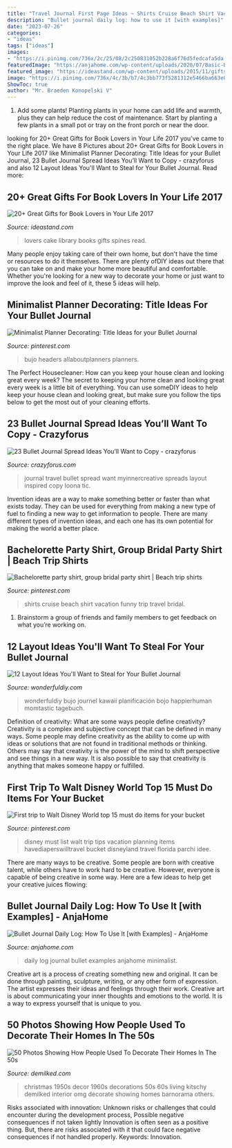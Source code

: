 ```yaml
---
title: "Travel Journal First Page Ideas ~ Shirts Cruise Beach Shirt Vacation Funny Trip Travel Bridal"
description: "Bullet journal daily log: how to use it [with examples]"
date: "2023-07-26"
categories:
- "ideas"
tags: ["ideas"]
images:
- "https://i.pinimg.com/736x/2c/25/08/2c250831052b228a6f76d5fedcafa5da.jpg"
featuredImage: "https://anjahome.com/wp-content/uploads/2020/07/Basic-Bullet-Journal-Daily-Log.jpg"
featured_image: "https://ideastand.com/wp-content/uploads/2015/11/gifts-for-book-lovers/6-gifts-for-book-lovers.jpg"
image: "https://i.pinimg.com/736x/4c/3b/b7/4c3bb773f5281312e5466ba663e0c345--bridal-party-shirts-bridal-parties.jpg"
ShowToc: true
author: "Mr. Braeden Konopelski V"
---
```



1. Add some plants! Planting plants in your home can add life and warmth, plus they can help reduce the cost of maintenance. Start by planting a few plants in a small pot or tray on the front porch or near the door.

	

		
looking for 20+ Great Gifts for Book Lovers in Your Life 2017 you've came to the right place. We have 8 Pictures about 20+ Great Gifts for Book Lovers in Your Life 2017 like Minimalist Planner Decorating: Title Ideas for your Bullet Journal, 23 Bullet Journal Spread Ideas You’ll Want to Copy - crazyforus and also 12 Layout Ideas You&#039;ll Want to Steal for Your Bullet Journal. Read more:
		
    
## 20+ Great Gifts For Book Lovers In Your Life 2017

<img loading=lazy src="https://ideastand.com/wp-content/uploads/2015/11/gifts-for-book-lovers/6-gifts-for-book-lovers.jpg" onerror="this.onerror=null;this.src='https://tse3.mm.bing.net/th?id=OIP.ea7KFJ49Oh6Pq_OuhfN53AHaLG&amp;pid=15.1';" alt="20+ Great Gifts for Book Lovers in Your Life 2017">

_Source: ideastand.com_

>lovers cake library books gifts spines read. 

	

Many people enjoy taking care of their own home, but don't have the time or resources to do it themselves. There are plenty ofDIY ideas out there that you can take on and make your home more beautiful and comfortable. Whether you're looking for a new way to decorate your home or just want to improve the look and feel of it, these 5 ideas will help.

    
## Minimalist Planner Decorating: Title Ideas For Your Bullet Journal

<img loading=lazy src="https://i.pinimg.com/736x/2c/25/08/2c250831052b228a6f76d5fedcafa5da.jpg" onerror="this.onerror=null;this.src='https://tse1.mm.bing.net/th?id=OIP.K7KN1ZhJ7jAQyat5gT4uHwHaJ3&amp;pid=15.1';" alt="Minimalist Planner Decorating: Title Ideas for your Bullet Journal">

_Source: pinterest.com_

>bujo headers allaboutplanners planners. 

	

The Perfect Housecleaner: How can you keep your house clean and looking great every week?
The secret to keeping your home clean and looking great every week is a little bit of everything. You can use someDIY ideas to help keep your house clean and looking great, but make sure you follow the tips below to get the most out of your cleaning efforts.

    
## 23 Bullet Journal Spread Ideas You’ll Want To Copy - Crazyforus

<img loading=lazy src="https://stayglam.com/wp-content/uploads/2018/04/Travel-Bullet-Journal-Spread-Ideas.jpg" onerror="this.onerror=null;this.src='https://tse1.mm.bing.net/th?id=OIP.0r4KZuYNbIzYgy63S91l1wHaHa&amp;pid=15.1';" alt="23 Bullet Journal Spread Ideas You’ll Want to Copy - crazyforus">

_Source: crazyforus.com_

>journal travel bullet spread want myinnercreative spreads layout inspired copy loona tic. 

	

Invention ideas are a way to make something better or faster than what exists today. They can be used for everything from making a new type of fuel to finding a new way to get information to people. There are many different types of invention ideas, and each one has its own potential for making the world a better place.

    
## Bachelorette Party Shirt, Group Bridal Party Shirt | Beach Trip Shirts

<img loading=lazy src="https://i.pinimg.com/736x/4c/3b/b7/4c3bb773f5281312e5466ba663e0c345--bridal-party-shirts-bridal-parties.jpg" onerror="this.onerror=null;this.src='https://tse2.mm.bing.net/th?id=OIP.SCRH_U1kmsgNlKYEZl9rkAHaNK&amp;pid=15.1';" alt="Bachelorette party shirt, group bridal party shirt | Beach trip shirts">

_Source: pinterest.com_

>shirts cruise beach shirt vacation funny trip travel bridal. 

	

1. Brainstorm a group of friends and family members to get feedback on what you’re working on.

    
## 12 Layout Ideas You&#039;ll Want To Steal For Your Bullet Journal

<img loading=lazy src="https://cdn.wonderfuldiy.com/wp-content/uploads/2016/06/bullet-journal-key.jpg" onerror="this.onerror=null;this.src='https://tse1.mm.bing.net/th?id=OIP.suIO10coGTvpFA9Yolli2gHaJw&amp;pid=15.1';" alt="12 Layout Ideas You&#039;ll Want to Steal for Your Bullet Journal">

_Source: wonderfuldiy.com_

>wonderfuldiy bujo journel kawaii planificación bojo happierhuman momtastic tagebuch. 

	

Definition of creativity: What are some ways people define creativity?
Creativity is a complex and subjective concept that can be defined in many ways. Some people may define creativity as the ability to come up with ideas or solutions that are not found in traditional methods or thinking. Others may say that creativity is the power of the mind to shift perspective and see things in a new way. It is also possible to say that creativity is anything that makes someone happy or fulfilled.

    
## First Trip To Walt Disney World Top 15 Must Do Items For Your Bucket

<img loading=lazy src="https://i.pinimg.com/736x/1f/68/f9/1f68f96a352c5d092eb1da24b6ba4743.jpg" onerror="this.onerror=null;this.src='https://tse3.mm.bing.net/th?id=OIP.5aqL4Pr0aE8ozgPz69N8wgHaKe&amp;pid=15.1';" alt="First trip to Walt Disney World top 15 must do items for your bucket">

_Source: pinterest.com_

>disney must list walt trip tips vacation planning items havediaperswilltravel bucket disneyland travel florida parchi idee. 

	

There are many ways to be creative. Some people are born with creative talent, while others have to work hard to be creative. However, everyone is capable of being creative in some way. Here are a few ideas to help get your creative juices flowing:

    
## Bullet Journal Daily Log: How To Use It [with Examples] - AnjaHome

<img loading=lazy src="https://anjahome.com/wp-content/uploads/2020/07/Basic-Bullet-Journal-Daily-Log.jpg" onerror="this.onerror=null;this.src='https://tse4.mm.bing.net/th?id=OIP.Q_TAhQ762TXPD3NN9DVETAHaFj&amp;pid=15.1';" alt="Bullet Journal Daily Log: How To Use It [with Examples] - AnjaHome">

_Source: anjahome.com_

>daily log journal bullet examples anjahome minimalist. 

	

Creative art is a process of creating something new and original. It can be done through painting, sculpture, writing, or any other form of expression. The artist expresses their ideas and feelings through their work. Creative art is about communicating your inner thoughts and emotions to the world. It is a way to express yourself that is unique to you.

    
## 50 Photos Showing How People Used To Decorate Their Homes In The 50s

<img loading=lazy src="https://www.demilked.com/magazine/wp-content/uploads/2018/12/5c10c8c1ed47a-vintage-christmas-house-interior-decorations-1950s-1960s-10-5c0f71efd2e0b__700.jpg" onerror="this.onerror=null;this.src='https://tse3.mm.bing.net/th?id=OIP.nswAjI0E9IddpUGR2E3hfQHaHS&amp;pid=15.1';" alt="50 Photos Showing How People Used To Decorate Their Homes In The 50s">

_Source: demilked.com_

>christmas 1950s decor 1960s decorations 50s 60s living kitschy demilked interior omg decorate showing homes barnorama others. 

	

Risks associated with innovation: Unknown risks or challenges that could encounter during the development process, Possible negative consequences if not taken lightly
Innovation is often seen as a positive thing. But, there are risks associated with it that could face negative consequences if not handled properly. Keywords: Innovation.


